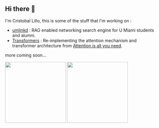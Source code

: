 ## Hi there 👋

I'm Cristobal Lillo, this is some of the stuff that I'm working on :

- [umlinkd](https://github.com/crilillo14/umlinkdsv) : RAG enabled networking search engine for U Miami students and alumni.
- [Transformers](https://github.com/crilillo14/transformers) : Re-implementing the attention mechanism and transformer architecture from [Attention is all you need](https://arxiv.org/abs/1706.03762).

more coming soon...

<p>
  <img src="https://github-readme-stats.vercel.app/api?username=crilillo14" height="200">
  <img src="https://github-readme-stats.vercel.app/api/top-langs?username=crilillo14&layout=donut&langs_count=8" height="200">
</p>



<!--
**crilillo14/crilillo14** is a ✨ _special_ ✨ repository because its `README.md` (this file) appears on your GitHub profile.

Here are some ideas to get you started:

- 🔭 I’m currently working on ...
- 🌱 I’m currently learning ...
- 👯 I’m looking to collaborate on ...
- 🤔 I’m looking for help with ...
- 💬 Ask me about ...
- 📫 How to reach me: ...
- 😄 Pronouns: ...
- ⚡ Fun fact: ...
-->
